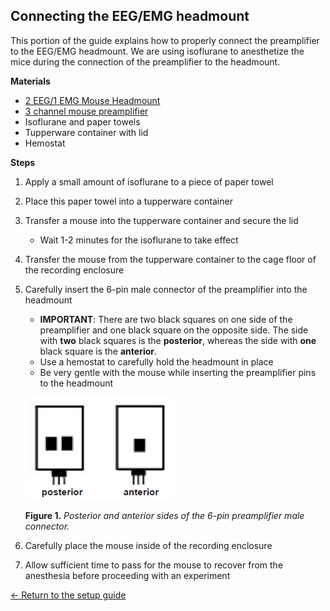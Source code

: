 ## Connecting the EEG/EMG headmount

This portion of the guide explains how to properly connect the preamplifier to
the EEG/EMG headmount. We are using isoflurane to anesthetize the mice during the
connection of the preamplifier to the headmount.

**Materials**
- [2 EEG/1 EMG Mouse Headmount](https://store.pinnaclet.com/products/8201-2-eeg-1-emg-mouse-headmount?variant=12390701727847)
- [3 channel mouse preamplifier](https://store.pinnaclet.com/products/8202-3-channel-mouse-preamplifier)
- Isoflurane and paper towels
- Tupperware container with lid
- Hemostat

**Steps**
1. Apply a small amount of isoflurane to a piece of paper towel
2. Place this paper towel into a tupperware container
3. Transfer a mouse into the tupperware container and secure the lid
    * Wait 1-2 minutes for the isoflurane to take effect
4. Transfer the mouse from the tupperware container to the cage floor of the recording enclosure
5. Carefully insert the 6-pin male connector of the preamplifier into the
   headmount
    * **IMPORTANT**: There are two black squares on one side of the preamplifier and one black
      square on the opposite side. The side with **two** black squares is the
      **posterior**, whereas the side with **one** black square is the **anterior**.
    * Use a hemostat to carefully hold the headmount in place
    * Be very gentle with the mouse while inserting the preamplifier pins to the headmount
    
    ![Posterior and anterior sides of the 6-pin preamplifier male connector](https://raw.githubusercontent.com/GergelyTuri/chronicSleepRecordings/master/images/preamplifier-male.png)
    
    **Figure 1.** _Posterior and anterior sides of the 6-pin preamplifier male connector._

6. Carefully place the mouse inside of the recording enclosure
7. Allow sufficient time to pass for the mouse to recover from the anesthesia
   before proceeding with an experiment

[← Return to the setup guide](../readme.md#setup-guide)